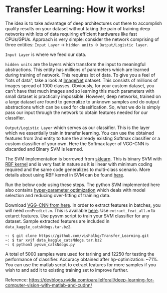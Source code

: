 # Transfer Learning: How it works!
The idea is to take advantage of deep architectures out there to accomplish quality results on your dataset without taking the pain of training deep networks with lots of data requiring efficient hardwares like fast CPUs/GPUs. Approach is very simple: consider the network comprising of three entities: `Input Layer` -> `hidden units` -> `Output/Logistic layer`. 

`Input Layer` is where we feed our data.

`hidden units` are the layers which transform the input to meaningful abstractions. This entity has millions of parameters which are learned during training of network. This requires lot of data. To give you a feel of "lots of data", take a look at [ImageNet](http://www.image-net.org) dataset. This consists of millions of images spread of 1000 classes. Obviously, for your custom dataset, you can't have that much images and so learning this much parameters with small dataset is practically impossible. However, deep networks, trained on a large dataset are found to generalize to unknown samples and do output abstractions which can be used for classification. So, what we do is simply pass our input through the network to obtain features needed for our classifier.

`Output/Logistic Layer` which serves as our classifier. This is the layer which we essentially train in transfer learning. You can use the obtained features from 2nd entity to tune the already existing Softmax classifier or a custom classifier of your own. Here the Softmax layer of VGG-CNN is discarded and Binary SVM is learned. 

The SVM implementation is borrowed from [sklearn](http://scikit-learn.org/stable/modules/generated/sklearn.svm.SVC.html). This is binary SVM with [RBF kernel](https://en.wikipedia.org/wiki/Radial_basis_function_kernel) and is very fast in nature as it is linear with minimum coding required and the same code generalizes to multi-class scenario. More details about using RBF kernel in SVM can be found [here](http://scikit-learn.org/stable/auto_examples/svm/plot_rbf_parameters.html).

Run the below code using these steps. The python SVM implemented here also contains [hyper-parameter optimization](https://en.wikipedia.org/wiki/Hyperparameter_optimization) which deals with model selection and reducing over-fitting of training data.

Download [VGG-CNN from here](http://www.vlfeat.org/matconvnet/pretrained/). In order to extract features in batches, you will need `cnnPredict.m`. This is available [here](https://github.com/parallel-forall/code-samples/blob/master/MATLAB_deeplearning/cnnPredict.m). Use `extract_feat_all.m` to extarct features. Use pysvm script to train your SVM classifier for any dataset. Sample extracted features are included in `data_kaggle_catsNdogs.tar.bz2`.

```
~: $ git clone https://github.com/vishalkg/Transfer_Learning.git
~: $ tar xvjf data_kaggle_catsNdogs.tar.bz2
~: $ python3 pysvm_catsNdogs.py
```

A total of 5000 samples were used for tarining and 12250 for testing the performance of classifier. Accuracy obtained after hp-optimization: ~71%. You can use the matlab script to extract features for more samples if you wish to and add it to existing training set to improve further.

Reference: https://devblogs.nvidia.com/parallelforall/deep-learning-for-computer-vision-with-matlab-and-cudnn/
